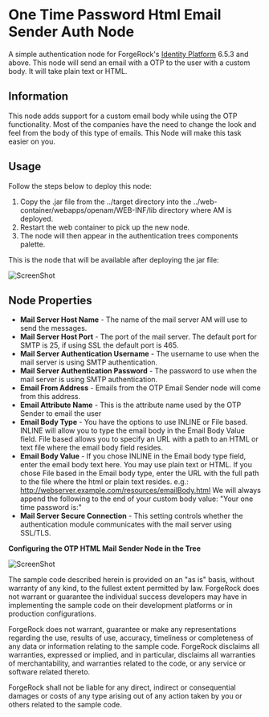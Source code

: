 <!--
 * The contents of this file are subject to the terms of the Common Development and
 * Distribution License (the License). You may not use this file except in compliance with the
 * License.
 *
 * You can obtain a copy of the License at legal/CDDLv1.0.txt. See the License for the
 * specific language governing permission and limitations under the License.
 *
 * When distributing Covered Software, include this CDDL Header Notice in each file and include
 * the License file at legal/CDDLv1.0.txt. If applicable, add the following below the CDDL
 * Header, with the fields enclosed by brackets [] replaced by your own identifying
 * information: "Portions copyright [year] [name of copyright owner]".
 *
 * Copyright 2020 ForgeRock AS.
-->
# One Time Password Html Email Sender Auth Node

A simple authentication node for ForgeRock's [Identity Platform][forgerock_platform] 6.5.3 and above. This node will send an email with a OTP to the user with a custom body. It will take plain text or HTML.

## Information

This node adds support for a custom email body while using the OTP functionality. Most of the companies have the need to change the look and feel from the body of this type of emails. This Node will make this task easier on you.

## Usage
Follow the steps below to deploy this node:

1) Copy the .jar file from the ../target directory into the ../web-container/webapps/openam/WEB-INF/lib directory where AM is deployed.  
2) Restart the web container to pick up the new node.  
3) The node will then appear in the authentication trees components palette.

This is the node that will be available after deploying the jar file:

![ScreenShot](./node.png)


## Node Properties

* **Mail Server Host Name** - The name of the mail server AM will use to send the messages.
* **Mail Server Host Port** - The port of the mail server. The default port for SMTP is 25, if using SSL the default port is 465.
* **Mail Server Authentication Username** - The username to use when the mail server is using SMTP authentication.
* **Mail Server Authentication Password** - The password to use when the mail server is using SMTP authentication.
* **Email From Address** - Emails from the OTP Email Sender node will come from this address.
* **Email Attribute Name** - This is the attribute name used by the OTP Sender to email the user
* **Email Body Type** - You have the options to use INLINE or File based. INLINE will allow you to type the email body in the Email Body Value field.
                        File based allows you to specify an URL with a path to an HTML or text file where the email body field resides.
* **Email Body Value** - If you chose INLINE in the Email body type field, enter the email body text here. You may use plain text or HTML.
                         If you chose File based in the Email body type, enter the URL with the full path to the file where the html or plain text resides.
                         e.g.: http://webserver.example.com/resources/emailBody.html
                         We will always append the following to the end of your custom body value: "Your one time password is:"
* **Mail Server Secure Connection** - This setting controls whether the authentication module communicates with the mail server using SSL/TLS.



**Configuring the OTP HTML Mail Sender Node in the Tree**

![ScreenShot](./tree.png)

        
The sample code described herein is provided on an "as is" basis, without warranty of any kind, to the fullest extent permitted by law. ForgeRock does not warrant or guarantee the individual success developers may have in implementing the sample code on their development platforms or in production configurations.

ForgeRock does not warrant, guarantee or make any representations regarding the use, results of use, accuracy, timeliness or completeness of any data or information relating to the sample code. ForgeRock disclaims all warranties, expressed or implied, and in particular, disclaims all warranties of merchantability, and warranties related to the code, or any service or software related thereto.

ForgeRock shall not be liable for any direct, indirect or consequential damages or costs of any type arising out of any action taken by you or others related to the sample code.

[forgerock_platform]: https://www.forgerock.com/platform/  
